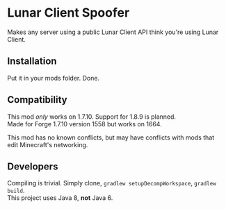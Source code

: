 # Lunar Client Spoofer
Makes any server using a public Lunar Client API think you're using Lunar Client.

## Installation 
Put it in your mods folder. Done.

## Compatibility
This mod *only* works on 1.7.10. Support for 1.8.9 is planned.\
Made for Forge 1.7.10 version 1558 but works on 1664.

This mod has no known conflicts, but may have conflicts with mods that edit Minecraft's networking.

## Developers
Compiling is trivial. Simply clone, `gradlew setupDecompWorkspace`, `gradlew build`.\
This project uses Java 8, **not** Java 6.